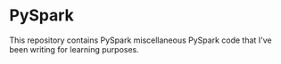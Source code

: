 # PySpark

This repository contains PySpark miscellaneous PySpark code that I've been writing for learning purposes.
